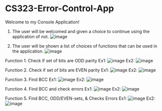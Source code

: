 # CS323-Error-Control-App

Welcome to my Console Application!

1. The user will be welcomed and given a choice to continue using the application of not.
![image](https://github.com/shanedenneycuizon/CS323-Error-Control-App/assets/111852805/cb287e27-881a-4865-ade3-0543b61c3088)

2. The user will be shown a list of choices of functions that can be used in the application.
![image](https://github.com/shanedenneycuizon/CS323-Error-Control-App/assets/111852805/b99fa6f7-f3cc-43e9-beed-f0a4c5f4f67c)

Function 1. Check if set of bits are ODD parity
Ex1:
![image](https://github.com/shanedenneycuizon/CS323-Error-Control-App/assets/111852805/9e60b3f6-99ae-49a7-a58c-1377f8b3cbe2)
Ex2:
![image](https://github.com/shanedenneycuizon/CS323-Error-Control-App/assets/111852805/4e3fd869-05ee-4f63-94dc-8ecf1c5ce9a9)
    
Function 2. Check if set of bits are EVEN parity
Ex1:
![image](https://github.com/shanedenneycuizon/CS323-Error-Control-App/assets/111852805/f1c36039-bcd0-4677-91e8-ec787317f17c)
Ex2:
![image](https://github.com/shanedenneycuizon/CS323-Error-Control-App/assets/111852805/0753640e-6c71-4949-bd51-cea1824d6a95)

Function 3. Find BCC
Ex1:
![image](https://github.com/shanedenneycuizon/CS323-Error-Control-App/assets/111852805/474ec048-a5f0-4f85-9bbf-acf6c79ee956)
Ex2:
![image](https://github.com/shanedenneycuizon/CS323-Error-Control-App/assets/111852805/26966822-a710-4183-9c69-258703e4d0de)

Function 4. Find BCC and check errors
Ex1:
![image](https://github.com/shanedenneycuizon/CS323-Error-Control-App/assets/111852805/2ecb421d-1f80-4993-8cef-b09f7db538dd)
Ex2:
![image](https://github.com/shanedenneycuizon/CS323-Error-Control-App/assets/111852805/ab27d16e-1e74-4af3-bb71-a7e7e33e8038)

Function 5. Find BCC, ODD/EVEN-sets, & Checks Errors
Ex1:
![image](https://github.com/shanedenneycuizon/CS323-Error-Control-App/assets/111852805/3a8760d2-bbdf-46af-805e-bfc23280da5c)
Ex2:
![image](https://github.com/shanedenneycuizon/CS323-Error-Control-App/assets/111852805/74bc5522-c309-4fc4-b744-102446606328)
